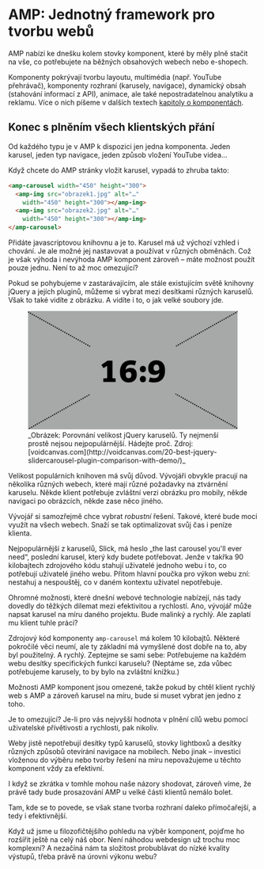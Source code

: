 # AMP: Jednotný framework pro tvorbu webů

AMP nabízí ke dnešku kolem stovky komponent, které by měly plně stačit na vše, co potřebujete na běžných obsahových webech nebo e-shopech.

Komponenty pokrývají tvorbu layoutu, multimédia (např. YouTube přehrávač), komponenty rozhraní (karusely, navigace), dynamický obsah (stahování informací z API), animace, ale také nepostradatelnou analytiku a reklamu. Více o nich píšeme v dalších textech [kapitoly o komponentách](https://docs.google.com/document/d/1TukezqeSpA8sHZKZwpsRKOqcZHHQL8UT9ZuV4RNeN5k/edit#).

## Konec s plněním všech klientských přání

Od každého typu je v AMP k dispozici jen jedna komponenta. Jeden karusel, jeden typ navigace, jeden způsob vložení YouTube videa…

Když chcete do AMP stránky vložit karusel, vypadá to zhruba takto:

```html
<amp-carousel width="450" height="300">
  <amp-img src="obrazek1.jpg" alt="…"
    width="450" height="300"></amp-img>
  <amp-img src="obrazek2.jpg" alt="…"
    width="450" height="300"></amp-img>
</amp-carousel>
```

Přidáte javascriptovou knihovnu a je to. Karusel má už výchozí vzhled i chování. Je ale možné jej nastavovat a používat v různých obměnách. Což je však výhoda i nevýhoda AMP komponent zároveň – máte možnost použít pouze jednu. Není to až moc omezující?

Pokud se pohybujeme v zastarávajícím, ale stále existujícím světě knihovny jQuery a jejích pluginů, můžeme si vybrat mezi desítkami různých karuselů. Však to také vidíte z obrázku. A vidíte i to, o jak velké soubory jde.

<figure>
<img src="../dist/images/original/todo.jpg" alt="">
<figcaption markdown="1">
_Obrázek: Porovnání velikost jQuery karuselů. Ty nejmenší prostě nejsou nejpopulárnější. Hádejte proč. Zdroj: [voidcanvas.com](http://voidcanvas.com/20-best-jquery-slidercarousel-plugin-comparison-with-demo/)_
</figcaption>
</figure>

Velikost populárních knihoven má svůj důvod. Vývojáři obvykle pracují na několika různých webech, které mají různé požadavky na ztvárnění karuselu. Někde klient potřebuje zvláštní verzi obrázku pro mobily, někde navigaci po obrázcích, někde zase něco jiného.

Vývojář si samozřejmě chce vybrat _robustní_ řešení. Takové, které bude moci využít na všech webech. Snaží se tak optimalizovat svůj čas i peníze klienta.  

Nejpopulárnější z karuselů, Slick, má heslo „the last carousel you'll ever need“, poslední karusel, který kdy budete potřebovat. Jenže v takřka 90 kilobajtech zdrojového kódu stahují uživatelé jednoho webu i to, co potřebují uživatelé jiného webu. Přitom hlavní poučka pro výkon webu zní: nestahuj a nespouštěj, co v daném kontextu uživatel nepotřebuje.

Ohromné možnosti, které dnešní webové technologie nabízejí, nás tady dovedly do těžkých dilemat mezi efektivitou a rychlostí. Ano, vývojář může napsat karusel na míru daného projektu. Bude malinký a rychlý. Ale zaplatí mu klient tuhle práci?

Zdrojový kód komponenty `amp-carousel` má kolem 10 kilobajtů. Některé pokročilé věci neumí, ale ty základní má vymyšlené dost dobře na to, aby byl použitelný. A rychlý. Zeptejme se sami sebe: Potřebujeme na každém webu desítky specifických funkcí karuselu? (Neptáme se, zda vůbec potřebujeme karusely, to by bylo na zvláštní knížku.)

Možnosti AMP komponent jsou omezené, takže pokud by chtěl klient rychlý web s AMP a zároveň karusel na míru, bude si muset vybrat jen jedno z toho.

Je to omezující? Je-li pro vás nejvyšší hodnota v plnění cílů webu pomocí uživatelské přívětivosti a rychlosti, pak nikoliv.

Weby jistě nepotřebují desítky typů karuselů, stovky lightboxů a desítky různých způsobů otevírání navigace na mobilech. Nebo jinak – investici vloženou do výběru nebo tvorby řešení na míru nepovažujeme u těchto komponent vždy za efektivní.

I když se zkrátka v tomhle mohou naše názory shodovat, zároveň víme, že právě tady bude prosazování AMP u velké části klientů nemálo bolet.

Tam, kde se to povede, se však stane tvorba rozhraní daleko přímočařejší, a tedy i efektivnější.

Když už jsme u filozofičtějšího pohledu na výběr komponent, pojďme ho rozšířit ještě na celý náš obor. Není náhodou webdesign už trochu moc komplexní? A nezačíná nám ta složitost probublávat do nízké kvality výstupů, třeba právě na úrovni výkonu webu?
